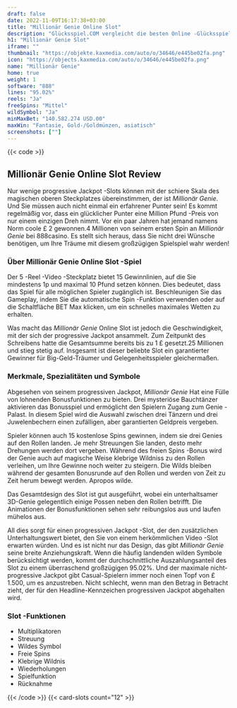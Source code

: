 ```yaml
---
draft: false
date: 2022-11-09T16:17:38+03:00
title: "Millionär Genie Online Slot"
description: "Glücksspiel.COM vergleicht die besten Online -Glücksspiel -Sites und -spiele der Kanada.  Unabhängige Produktbewertungen und exklusive Anmeldeangebote. Jetzt spielen!"
h1: "Millionär Genie Slot"
iframe: ""
thumbnail: "https://objekte.kaxmedia.com/auto/o/34646/e445be02fa.png"
icon: "https://objects.kaxmedia.com/auto/o/34646/e445be02fa.png"
name: "Millionär Genie"
home: true
weight: 1
software: "888"
lines: "95.02%"
reels: "Ja"
freeSpins: "Mittel"
wildSymbol: "Ja"
minMaxBet: "140.582.274 USD.00"
maxWin: "Fantasie, Gold-/Goldmünzen, asiatisch"
screenshots: [""]
---
```


{{< code >}}<h2>Millionär Genie Online Slot Review</h2><p>Nur wenige progressive Jackpot -Slots können mit der schiere Skala des magischen oberen Steckplatzes übereinstimmen, der ist <em>Millionär Genie</em>. Und Sie müssen auch nicht einmal ein erfahrener Punter sein! Es kommt regelmäßig vor, dass ein glücklicher Punter eine Million Pfund -Preis von nur einem einzigen Dreh nimmt. Vor ein paar Jahren hat jemand namens Norm coole £ 2 gewonnen.4 Millionen von seinem ersten Spin an <em>Millionär Genie</em> bei 888casino. Es stellt sich heraus, dass Sie nicht drei Wünsche benötigen, um Ihre Träume mit diesem großzügigen Spielspiel wahr werden!</p><h3>Über Millionär Genie Online Slot -Spiel</h3><p>Der 5 -Reel -Video -Steckplatz bietet 15 Gewinnlinien, auf die Sie mindestens 1p und maximal 10 Pfund setzen können. Dies bedeutet, dass das Spiel für alle möglichen Spieler zugänglich ist. Beschleunigen Sie das Gameplay, indem Sie die automatische Spin -Funktion verwenden oder auf die Schaltfläche BET Max klicken, um ein schnelles maximales Wetten zu erhalten.</p><p>Was macht das <em>Millionär Genie</em> Online Slot ist jedoch die Geschwindigkeit, mit der sich der progressive Jackpot ansammelt. Zum Zeitpunkt des Schreibens hatte die Gesamtsumme bereits bis zu 1 £ gesetzt.25 Millionen und stieg stetig auf. Insgesamt ist dieser beliebte Slot ein garantierter Gewinner für Big-Geld-Träumer und Gelegenheitsspieler gleichermaßen.</p><h3>Merkmale, Spezialitäten und Symbole</h3><p>Abgesehen von seinem progressiven Jackpot, <em>Millionär Genie</em> Hat eine Fülle von lohnenden Bonusfunktionen zu bieten. Drei mysteriöse Bauchtänzer aktivieren das Bonusspiel und ermöglicht den Spielern Zugang zum Genie -Palast. In diesem Spiel wird die Auswahl zwischen drei Tänzern und drei Juwelenbechern einen zufälligen, aber garantierten Geldpreis vergeben.</p><p>Spieler können auch 15 kostenlose Spins gewinnen, indem sie drei Genies auf den Rollen landen. Je mehr Streuungen Sie landen, desto mehr Drehungen werden dort vergeben. Während des freien Spins -Bonus wird der Genie auch auf magische Weise klebrige Wildniss zu den Rollen verleihen, um Ihre Gewinne noch weiter zu steigern. Die Wilds bleiben während der gesamten Bonusrunde auf den Rollen und werden von Zeit zu Zeit herum bewegt werden. Apropos wilde.</p><p>Das Gesamtdesign des Slot ist gut ausgeführt, wobei ein unterhaltsamer 3D-Genie gelegentlich einige Possen neben den Rollen betrifft. Die Animationen der Bonusfunktionen sehen sehr reibungslos aus und laufen mühelos aus.</p><p>All dies sorgt für einen progressiven Jackpot -Slot, der den zusätzlichen Unterhaltungswert bietet, den Sie von einem herkömmlichen Video -Slot erwarten würden. Und es ist nicht nur das Design, das gibt <em>Millionär Genie</em> seine breite Anziehungskraft. Wenn die häufig landenden wilden Symbole berücksichtigt werden, kommt der durchschnittliche Auszahlungsanteil des Slot zu einem überraschend großzügigen 95.02%. Und der maximale nicht-progressive Jackpot gibt Casual-Spielern immer noch einen Topf von £ 1.500, um es anzustreben. Nicht schlecht, wenn man den Betrag in Betracht zieht, der für den Headline-Kennzeichen progressiven Jackpot abgehalten wird.</p><h3>
Slot -Funktionen</h3><ul>
<li></span>
Multiplikatoren</li>
<li></span>
Streuung</li>
<li></span>
Wildes Symbol</li>
<li></span>
Freie Spins</li>
<li></span>
Klebrige Wildnis</li>
<li></span>
Wiederholungen</li>
<li></span>
Spielfunktion</li>
<li></span>
Rücknahme</li></ul>{{< /code >}}
 {{< card-slots count="12" >}}